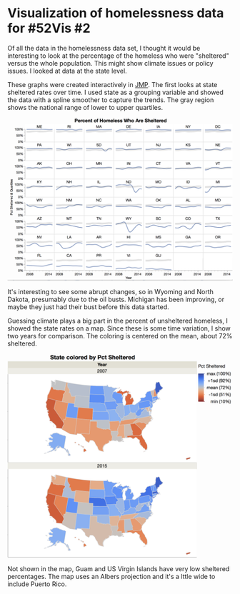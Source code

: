 # Visualization of homelessness data for #52Vis #2

Of all the data in the homelessness data set, I thought it would be interesting to look at the percentage of the homeless who were "sheltered" versus the whole population. This might show climate issues or policy issues. I looked at data at the state level.

These graphs were created interactively in [JMP](http://jmp.com). The first looks at state sheltered rates over time. I used state as a grouping variable and showed the data with a spline smoother to capture the trends. The gray region shows the national range of lower to upper quartiles.

![percent sheltered](homelesslines.png "Small Multiples")

It's interesting to see some abrupt changes, so in Wyoming and North Dakota, presumably due to the oil busts. Michigan has been improving, or maybe they just had their bust before this data started.

Guessing climate plays a big part in the percent of unsheltered homeless, I showed the state rates on a map. Since these is some time variation, I show two years for comparison. The coloring is centered on the mean, about 72% sheltered.

![percent sheltered](homelessmaps.png "Maps")

Not shown in the map, Guam and US Virgin Islands have very low sheltered percentages. The map uses an Albers projection and it's a lttle wide to include Puerto Rico.



